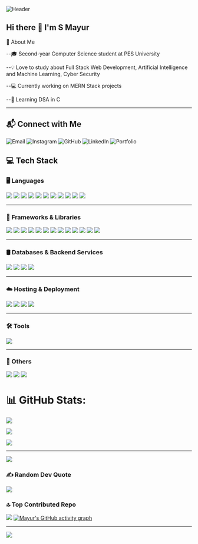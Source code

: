 ![Header](https://capsule-render.vercel.app/api?type=waving&height=220&text=🔥%20Igniting%20Innovation%20One%20Line%20at%20a%20Time&fontAlign=50&fontSize=32&fontColor=ffffff&color=0:ff512f,100:dd2476&animation=twinkling)


## Hi there 👋 I'm S Mayur 

🚀 About Me

--🎓 Second-year Computer Science student at PES University

--💡 Love to study about Full Stack Web Development, Artificial Intelligence and Machine Learning, Cyber Security

--💻 Currently working on MERN Stack projects

--🌱 Learning DSA in C



---

## 📬 Connect with Me

<p>
  <a href="mailto:mayurmamatha9916@gmail.com" target="_blank" style="text-decoration:none;">
    <img src="https://img.shields.io/badge/Gmail-D14836?style=for-the-badge&logo=gmail&logoColor=white" alt="Email"/>
  </a>

  <a href="https://instagram.com/M_y_r101" target="_blank" style="text-decoration:none;">
    <img src="https://img.shields.io/badge/Instagram-E4405F?style=for-the-badge&logo=instagram&logoColor=white" alt="Instagram"/>
  </a>

  <a href="https://github.com/Mayur-Shashidhar" target="_blank" style="text-decoration:none;">
    <img src="https://img.shields.io/badge/GitHub-181717?style=for-the-badge&logo=github&logoColor=white" alt="GitHub"/>
  </a>

  <a href="https://www.linkedin.com/in/s-mayur-0974a8380/" target="_blank" style="text-decoration:none;">
    <img src="https://img.shields.io/badge/LinkedIn-0077B5?style=for-the-badge&logo=linkedin&logoColor=white" alt="LinkedIn"/>
  </a>

   <a href="https://smayur.vercel.app/" target="_blank" style="text-decoration:none;">
    <img src="https://img.shields.io/badge/💻 Portfolio-000000?style=for-the-badge&logoColor=white" alt="Portfolio"/>
  </a>
</p>



## 💻 Tech Stack

### 🖥️ Languages
<p>
  <img src="https://img.shields.io/badge/C-00599C?style=for-the-badge&logo=c&logoColor=white"/>
  <img src="https://img.shields.io/badge/C%23-239120?style=for-the-badge&logo=c-sharp&logoColor=white"/>
  <img src="https://img.shields.io/badge/C++-00599C?style=for-the-badge&logo=c%2B%2B&logoColor=white"/>
  <img src="https://img.shields.io/badge/Go-00ADD8?style=for-the-badge&logo=go&logoColor=white"/>
  <img src="https://img.shields.io/badge/HTML5-E34F26?style=for-the-badge&logo=html5&logoColor=white"/>
  <img src="https://img.shields.io/badge/CSS3-1572B6?style=for-the-badge&logo=css3&logoColor=white"/>
  <img src="https://img.shields.io/badge/JavaScript-F7DF1E?style=for-the-badge&logo=javascript&logoColor=black"/>
  <img src="https://img.shields.io/badge/TypeScript-3178C6?style=for-the-badge&logo=typescript&logoColor=white"/>
  <img src="https://img.shields.io/badge/Python-3776AB?style=for-the-badge&logo=python&logoColor=white"/>
  <img src="https://img.shields.io/badge/R-276DC3?style=for-the-badge&logo=r&logoColor=white"/>
  <img src="https://img.shields.io/badge/Ruby-CC342D?style=for-the-badge&logo=ruby&logoColor=white"/>
</p>


---

### 🧱 Frameworks & Libraries
<p>
  <img src="https://img.shields.io/badge/Angular-DD0031?style=for-the-badge&logo=angular&logoColor=white"/>
  <img src="https://img.shields.io/badge/Angular.js-E23237?style=for-the-badge&logo=angularjs&logoColor=white"/>
  <img src="https://img.shields.io/badge/Bootstrap-7952B3?style=for-the-badge&logo=bootstrap&logoColor=white"/>
  <img src="https://img.shields.io/badge/Django-092E20?style=for-the-badge&logo=django&logoColor=white"/>
  <img src="https://img.shields.io/badge/Flask-000000?style=for-the-badge&logo=flask&logoColor=white"/>
  <img src="https://img.shields.io/badge/Flutter-02569B?style=for-the-badge&logo=flutter&logoColor=white"/>
  <img src="https://img.shields.io/badge/Framework7-EF2D5E?style=for-the-badge&logo=framework7&logoColor=white"/>
  <img src="https://img.shields.io/badge/JWT-000000?style=for-the-badge&logo=JSON%20web%20tokens&logoColor=white"/>
  <img src="https://img.shields.io/badge/OpenCV-5C3EE8?style=for-the-badge&logo=opencv&logoColor=white"/>
  <img src="https://img.shields.io/badge/React-61DAFB?style=for-the-badge&logo=react&logoColor=black"/>
  <img src="https://img.shields.io/badge/Webpack-8DD6F9?style=for-the-badge&logo=webpack&logoColor=black"/>
  <img src="https://img.shields.io/badge/Vite-646CFF?style=for-the-badge&logo=vite&logoColor=white"/>
  <img src="https://img.shields.io/badge/WindiCSS-48B0F1?style=for-the-badge&logo=tailwindcss&logoColor=white"/>
</p>

---

### 🛢️ Databases & Backend Services
<p>
  <img src="https://img.shields.io/badge/MongoDB-47A248?style=for-the-badge&logo=mongodb&logoColor=white"/>
  <img src="https://img.shields.io/badge/MySQL-00758F?style=for-the-badge&logo=mysql&logoColor=white"/>
  <img src="https://img.shields.io/badge/SQLite-003B57?style=for-the-badge&logo=sqlite&logoColor=white"/>
  <img src="https://img.shields.io/badge/Supabase-3ECF8E?style=for-the-badge&logo=supabase&logoColor=white"/>
</p>

---

### ☁️ Hosting & Deployment
<p>
  <img src="https://img.shields.io/badge/Azure-0078D4?style=for-the-badge&logo=microsoftazure&logoColor=white"/>
  <img src="https://img.shields.io/badge/Netlify-00C7B7?style=for-the-badge&logo=netlify&logoColor=white"/>
  <img src="https://img.shields.io/badge/Render-46E3B7?style=for-the-badge&logo=render&logoColor=black"/>
  <img src="https://img.shields.io/badge/Vercel-000000?style=for-the-badge&logo=vercel&logoColor=white"/>
</p>

---

### 🛠️ Tools
<p>
  <img src="https://img.shields.io/badge/Postman-FF6C37?style=for-the-badge&logo=postman&logoColor=white"/>
</p>

---

### 🧰 Others
<p>
  <img src="https://img.shields.io/badge/Git-F05032?style=for-the-badge&logo=git&logoColor=white"/>
  <img src="https://img.shields.io/badge/GitHub-181717?style=for-the-badge&logo=github&logoColor=white"/>
  <img src="https://img.shields.io/badge/Figma-F24E1E?style=for-the-badge&logo=figma&logoColor=white"/>
</p>


# 📊 GitHub Stats:
![](https://github-readme-stats.vercel.app/api?username=Mayur-Shashidhar&theme=radical&hide_border=false&include_all_commits=true&count_private=true)<br/>

![](https://nirzak-streak-stats.vercel.app/?user=Mayur-Shashidhar&theme=radical&hide_border=false)<br/>

![](https://github-readme-stats.vercel.app/api/top-langs/?username=Mayur-Shashidhar&theme=radical&hide_border=false&include_all_commits=true&count_private=true&layout=compact)
<br/>

---
[![](https://visitcount.itsvg.in/api?id=Mayur-Shashidhar&icon=0&color=0)](https://visitcount.itsvg.in)

<!-- Proudly created with GPRM ( https://gprm.itsvg.in ) -->
### ✍️ Random Dev Quote
![](https://quotes-github-readme.vercel.app/api?type=horizontal&theme=radical)

### 🔝 Top Contributed Repo
![](https://github-contributor-stats.vercel.app/api?username=mayur-shashidhar&limit=5&theme=dark&combine_all_yearly_contributions=true)
[![Mayur's GitHub activity graph](https://github-readme-activity-graph.vercel.app/graph?username=Mayur-Shashidhar)](https://github.com/Mayur-Shashidhar/github-readme-activity-graph)


---
[![](https://visitcount.itsvg.in/api?id=mayur-shashidhar&icon=1&color=1)](https://visitcount.itsvg.in)

<!-- Proudly created with GPRM ( https://gprm.itsvg.in ) -->
